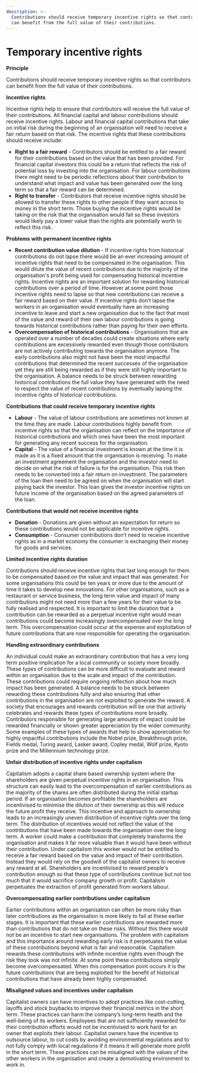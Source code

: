 ```yaml
---
description: >-
  Contributions should receive temporary incentive rights so that contributors
  can benefit from the full value of their contributions.
---
```


# Temporary incentive rights

**Principle**

Contributions should receive temporary incentive rights so that contributors can benefit from the full value of their contributions.



**Incentive rights**

Incentive rights help to ensure that contributors will receive the full value of their contributions. All financial capital and labour contributions should receive incentive rights. Labour and financial capital contributions that take on initial risk during the beginning of an organisation will need to receive a fair return based on that risk. The incentive rights that these contributions should receive include:

* **Right to a fair reward** - Contributors should be entitled to a fair reward for their contributions based on the value that has been provided. For financial capital investors this could be a return that reflects the risk of potential loss by investing into the organisation. For labour contributions there might need to be periodic reflections about their contribution to understand what impact and value has been generated over the long term so that a fair reward can be determined.
* **Right to transfer** - Contributors that receive incentive rights should be allowed to transfer these rights to other people if they want access to money in the short term. Those buying the incentive rights would be taking on the risk that the organisation would fail so these investors would likely pay a lower value than the rights are potentially worth to reflect this risk.



**Problems with permanent incentive rights**

* **Recent contribution value dilution** - If incentive rights from historical contributions do not lapse there would be an ever increasing amount of incentive rights that need to be compensated in the organisation. This would dilute the value of recent contributions due to the majority of the organisation's profit being used for compensating historical incentive rights. Incentive rights are an important solution for rewarding historical contributions over a period of time. However at some point those incentive rights need to lapse so that new contributions can receive a fair reward based on their value. If incentive rights don’t lapse the workers in an organisation would eventually have an increasing incentive to leave and start a new organisation due to the fact that most of the value and reward of their own labour contributions is going towards historical contributions rather than paying for their own efforts.
* **Overcompensation of historical contributions** - Organisations that are operated over a number of decades could create situations where early contributions are excessively rewarded even though those contributors are not actively contributing towards the organisation anymore. The early contributions also might not have been the most impactful contributions that determined the recent successes of the organisation yet they are still being rewarded as if they were still highly important to the organisation. A balance needs to be struck between rewarding historical contributions the full value they have generated with the need to respect the value of recent contributions by eventually lapsing the incentive rights of historical contributions.



**Contributions that could receive temporary incentive rights**

* **Labour** - The value of labour contributions are sometimes not known at the time they are made. Labour contributions highly benefit from incentive rights so that the organisation can reflect on the importance of historical contributions and which ones have been the most important for generating any recent success for the organisation.
* **Capital** - The value of a financial investment is known at the time it is made as it is a fixed amount that the organisation is receiving. To make an investment agreement the organisation and the investor need to decide on what the risk of failure is for the organisation. This risk then needs to be converted into a fair return on investment. The parameters of the loan then need to be agreed on when the organisation will start paying back the investor. This loan gives the investor incentive rights on future income of the organisation based on the agreed parameters of the loan.



**Contributions that would not receive incentive rights**

* **Donation** - Donations are given without an expectation for return so these contributions would not be applicable for incentive rights.
* **Consumption** - Consumer contributions don’t need to receive incentive rights as in a market economy the consumer is exchanging their money for goods and services.



**Limited incentive rights duration**

Contributions should receive incentive rights that last long enough for them to be compensated based on the value and impact that was generated. For some organisations this could be ten years or more due to the amount of time it takes to develop new innovations. For other organisations, such as a restaurant or service business, the long term value and impact of many contributions might not need more than a few years for their value to be fully realised and respected. It is important to limit the duration that a contribution can be rewarded as a perpetual incentive right would mean contributions could become increasingly overcompensated over the long term. This overcompensation could occur at the expense and exploitation of future contributions that are now responsible for operating the organisation.



**Handling extraordinary contributions**

An individual could make an extraordinary contribution that has a very long term positive implication for a local community or society more broadly. These types of contributions can be more difficult to evaluate and reward within an organisation due to the scale and impact of the contribution. These contributions could require ongoing reflection about how much impact has been generated. A balance needs to be struck between rewarding these contributions fully and also ensuring that other contributions in the organisation are not exploited to generate the reward. A society that encourages and rewards contribution will be one that actively celebrates and rewards these types of contributions more broadly. Contributors responsible for generating large amounts of impact could be rewarded financially or shown greater appreciation by the wider community. Some examples of these types of awards that help to show appreciation for highly impactful contributions include the Nobel prize, Breakthrough prize, Fields medal, Turing award, Lasker award, Copley medal, Wolf prize, Kyoto prize and the Millennium technology prize.



**Unfair distribution of incentive rights under capitalism**

Capitalism adopts a capital share based ownership system where the shareholders are given perpetual incentive rights in an organisation. This structure can easily lead to the overcompensation of earlier contributions as the majority of the shares are often distributed during the initial startup period. If an organisation becomes profitable the shareholders are incentivised to minimise the dilution of their ownership as this will reduce the future profit they receive. This incentive and approach to ownership leads to an increasingly uneven distribution of incentive rights over the long term. The distribution of incentives would not reflect the value of the contributions that have been made towards the organisation over the long term. A worker could make a contribution that completely transforms the organisation and makes it far more valuable than it would have been without their contribution. Under capitalism this worker would not be entitled to receive a fair reward based on the value and impact of their contribution. Instead they would rely on the goodwill of the capitalist owners to receive any reward at all. Shareholders are incentivised to reward people's contribution enough so that these type of contributions continue but not too much that it would sacrifice company growth or profit. Capitalism perpetuates the extraction of profit generated from workers labour.



**Overcompensating earlier contributions under capitalism**

Earlier contributions within an organisation can often be more risky than later contributions as the organisation is more likely to fail at these earlier stages. It is important that these earlier contributions are rewarded more than contributions that do not take on these risks. Without this there would not be an incentive to start new organisations. The problem with capitalism and this importance around rewarding early risk is it perpetuates the value of these contributions beyond what is fair and reasonable. Capitalism rewards these contributions with infinite incentive rights even though the risk they took was not infinite. At some point these contributions simply become overcompensated. When this compensation point occurs it is the future contributions that are being exploited for the benefit of historical contributions that have already been highly compensated.



**Misaligned values and incentives under capitalism**

Capitalist owners can have incentives to adopt practices like cost-cutting, layoffs and stock buybacks to improve their financial metrics in the short term. These practices can harm the company’s long-term health and the well-being of its workers. Employees that are not sufficiently rewarded for their contribution efforts would not be incentivised to work hard for an owner that exploits their labour. Capitalist owners have the incentive to outsource labour, to cut costs by avoiding environmental regulations and to not fully comply with local regulations if it means it will generate more profit in the short term. These practices can be misaligned with the values of the other workers in the organisation and create a demotivating environment to work in.
